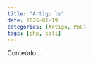 ```yaml
---
title: "Artigo ls"
date: 2025-01-19
categories: [Artigo, PoC]
tags: [php, sqli]
---
```

Conteúdo...
